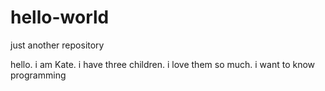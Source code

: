 # hello-world
just another repository


hello. i am Kate. i have three children. i love them so much.
i want to know programming
